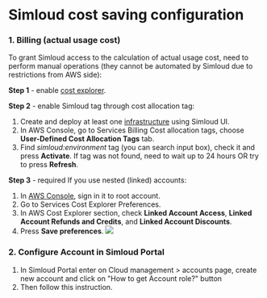 # Simloud cost saving configuration

### 1. Billing (actual usage cost)     
To grant Simloud access to the calculation of actual usage cost, need to perform manual operations (they cannot be automated by Simloud due to restrictions from AWS side):
   
**Step 1** - enable [cost explorer](https://docs.aws.amazon.com/awsaccountbilling/latest/aboutv2/ce-enable.html).

**Step 2** - enable Simloud tag through cost allocation tag:
1.  Create and deploy at least one [infrastructure](https://console.aws.amazon.com/billing/home#/preferences/tags) using Simloud UI.
2.  In AWS Console, go to Services Billing Cost allocation tags, choose **User-Defined Cost Allocation Tags** tab.
3.  Find _simloud:environment_ tag (you can search input box), check it and press **Activate**.
    If tag was not found, need to wait up to 24 hours OR try to press **Refresh**.

**Step 3** - required If you use nested (linked) accounts:
1.  In [AWS Console](https://console.aws.amazon.com/cost-management/home#/settings), sign in it to root account.
2.  Go to Services Cost Explorer Preferences.
3.  In AWS Cost Explorer section, check **Linked Account Access**, **Linked Account Refunds and Credits**, and **Linked Account Discounts**.
4.  Press **Save preferences**.
    ![](/img/cost-saving/configuration/image2.png)

### 2. Configure Account in Simloud Portal
1. In Simloud Portal enter on Cloud management > accounts page, create new account and click on "How to get Account role?" button
2. Then follow this instruction.